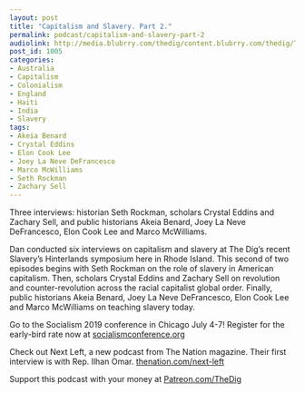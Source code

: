 ```yaml
---
layout: post
title: "Capitalism and Slavery. Part 2."
permalink: podcast/capitalism-and-slavery-part-2
audiolink: http://media.blubrry.com/thedig/content.blubrry.com/thedig/The_Dig-EP_197-CapitalismSlavery2.mp3
post_id: 1005
categories: 
- Australia
- Capitalism
- Colonialism
- England
- Haiti
- India
- Slavery
tags: 
- Akeia Benard
- Crystal Eddins
- Elon Cook Lee
- Joey La Neve DeFrancesco
- Marco McWilliams
- Seth Rockman
- Zachary Sell
---
```


Three interviews: historian Seth Rockman, scholars Crystal Eddins and Zachary Sell, and public historians Akeia Benard, Joey La Neve DeFrancesco, Elon Cook Lee and Marco McWilliams.

Dan conducted six interviews on capitalism and slavery at The Dig’s recent Slavery’s Hinterlands symposium here in Rhode Island. This second of two episodes begins with Seth Rockman on the role of slavery in American capitalism. Then, scholars Crystal Eddins and Zachary Sell on revolution and counter-revolution across the racial capitalist global order. Finally, public historians Akeia Benard, Joey La Neve DeFrancesco, Elon Cook Lee and Marco McWilliams on teaching slavery today.

Go to the Socialism 2019 conference in Chicago July 4-7! Register for the early-bird rate now at 
[socialismconference.org](http://socialismconference.org)

Check out Next Left, a new podcast from The Nation magazine. Their first interview is with Rep. Ilhan Omar. 
[thenation.com/next-left](http://thenation.com/next-left)

Support this podcast with your money at 
[Patreon.com/TheDig](http://Patreon.com/TheDig)
